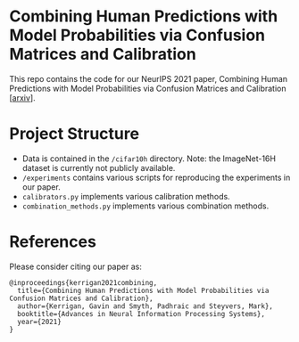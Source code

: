 # Combining Human Predictions with Model Probabilities via Confusion Matrices and Calibration

This repo contains the code for our NeurIPS 2021 paper, Combining Human Predictions with Model Probabilities via Confusion Matrices and Calibration [[arxiv](https://arxiv.org/abs/2109.14591)].

# Project Structure

- Data is contained in the `/cifar10h` directory. Note: the ImageNet-16H dataset is currently not publicly available.
- `/experiments` contains various scripts for reproducing the experiments in our paper.
- `calibrators.py` implements various calibration methods.
- `combination_methods.py` implements various combination methods.

# References
Please consider citing our paper as:
```
@inproceedings{kerrigan2021combining,
  title={Combining Human Predictions with Model Probabilities via Confusion Matrices and Calibration},
  author={Kerrigan, Gavin and Smyth, Padhraic and Steyvers, Mark},
  booktitle={Advances in Neural Information Processing Systems},
  year={2021}
}
```
